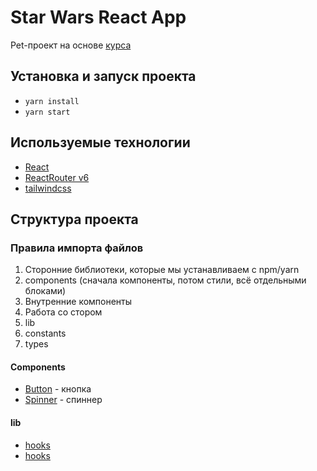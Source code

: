 # Star Wars React App

Pet-проект на основе [курса](https://www.youtube.com/playlist?list=PL7cTIfGFrdKkQAWKDu2NdFt5Cx38B-A3i/)

## Установка и запуск проекта

- `yarn install`
- `yarn start`

## Используемые технологии

- [React](https://ru.reactjs.org/docs/getting-started.html)
- [ReactRouter v6](https://reactrouter.com/docs/en/v6)
- [tailwindcss](https://tailwindcss.com/)

## Структура проекта


### Правила импорта файлов

1. Сторонние библиотеки, которые мы устанавливаем с npm/yarn
2. components (сначала компоненты, потом стили, всё отдельными блоками)
3. Внутренние компоненты
4. Работа со стором
5. lib
6. constants
7. types

#### Components
- [Button](./src/components/UI/Button/README.md) - кнопка
- [Spinner](./src/components/UI/Spinner/README.md) - спиннер

#### lib
- [hooks](./src/lib/hooks/README.md)
- [hooks](./src/lib/utils/README.md)